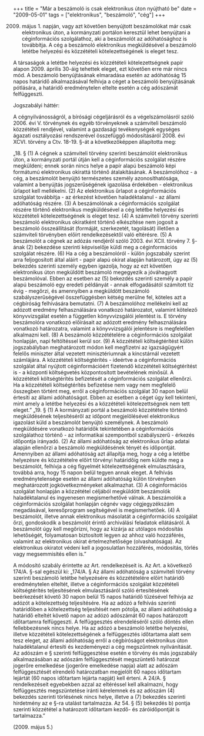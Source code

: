 +++
title = "Már a beszámoló is csak elektronikus úton nyújtható be"
date = "2009-05-01"
tags = ["elektronikus", "beszámoló", "cég"]
+++

2009. május 1. napján, vagy azt követően benyújtott beszámolókat már csak elektronikus úton, a kormányzati portálon keresztül lehet benyújtani a céginformációs szolgálathoz, aki a beszámolót az adóhatósághoz is továbbítja.
A cég a beszámoló elektronikus megküldésével a beszámoló letétbe helyezési és közzétételi kötelezettségének is eleget tesz.

A társaságok a letétbe helyezési és közzétételi kötelezettségnek papír alapon 2009. április 30-áig tehettek eleget, ezt követően erre már nincs mód.
A beszámoló benyújtásának elmaradása esetén az adóhatóság 15 napos határidő alkalmazásával felhívja a céget a beszámoló benyújtásának pótlására, a határidő eredménytelen eltelte esetén a cég adószámát felfüggeszti.

Jogszabályi háttér:

A cégnyilvánosságról, a bírósági cégeljárásról és a végelszámolásról szóló 2006. évi V. törvénynek és egyéb törvényeknek a számviteli beszámoló közzétételi rendjével, valamint a gazdasági tevékenységek egységes ágazati osztályozási rendszerével összefüggő módosításáról 2008. évi XCVI. törvény a Ctv. 18-19. §-át a következőképpen állapította meg:

„18. § (1) A cégnek a számviteli törvény szerinti beszámolót elektronikus úton, a kormányzati portál útján kell a céginformációs szolgálat részére megküldeni; ennek során nincs helye a papír alapú beszámoló képi formátumú elektronikus okirattá történő átalakításának. A beszámolóhoz - a cég, a beszámolót benyújtó természetes személy azonosíthatósága, valamint a benyújtás jogszerűségének igazolása érdekében - elektronikus űrlapot kell mellékelni.
(2) Az elektronikus űrlapot a céginformációs szolgálat továbbítja - az érkezést követően haladéktalanul - az állami adóhatóság részére.
(3) A beszámolónak a céginformációs szolgálat részére történő elektronikus megküldésével a cég letétbe helyezési és közzétételi kötelezettségének is eleget tesz.
(4) A számviteli törvény szerinti beszámoló elektronikus okiratként történő elkészítése nem jogosít a beszámoló összeállítását (formáját, szerkezetét, tagolását) illetően a számviteli törvényben előírt rendelkezésektől való eltérésre.
(5) A beszámolót a cégnek az adózás rendjéről szóló 2003. évi XCII. törvény 7. §-ának (2) bekezdése szerinti képviselője küldi meg a céginformációs szolgálat részére.
(6) Ha a cég a beszámolóról - külön jogszabály szerint arra feljogosított által aláírt - papír alapú okirat alapján határozott, úgy az (5) bekezdés szerinti személy egyben igazolja, hogy az ezt követően elektronikus úton megküldött beszámoló megegyezik a jóváhagyott beszámolóval. Ebben az esetben az (5) bekezdés szerinti személy a papír alapú beszámoló egy eredeti példányát - annak elfogadásától számított tíz évig - megőrzi, és amennyiben a megküldött beszámoló szabályszerűségével összefüggésben kétség merülne fel, köteles azt a cégbíróság felhívására bemutatni.
(7) A beszámolóhoz mellékelni kell az adózott eredmény felhasználására vonatkozó határozatot, valamint kötelező könyvvizsgálat esetén a független könyvvizsgálói jelentést is. E törvény beszámolóra vonatkozó előírásait az adózott eredmény felhasználására vonatkozó határozatra, valamint a könyvvizsgálói jelentésre is megfelelően alkalmazni kell.
(8) A beszámoló közzétételére a céginformációs szolgálat honlapján, napi feltöltéssel kerül sor.
(9) A közzétételi költségtérítést külön jogszabályban meghatározott módon kell megfizetni az igazságügyért felelős miniszter által vezetett minisztériumnak a kincstárnál vezetett számlájára. A közzétételi költségtérítés - ideértve a céginformációs szolgálat által nyújtott céginformációért fizetendő közzétételi költségtérítést is - a központi költségvetés központosított bevételének minősül. A közzétételi költségtérítés befizetését a céginformációs szolgálat ellenőrzi. Ha a közzétételi költségtérítés befizetése nem vagy nem megfelelő összegben történt meg, erről a céginformációs szolgálat 30 napon belül értesíti az állami adóhatóságot. Ebben az esetben a céget úgy kell tekinteni, mint amely a letétbe helyezési és a közzétételi kötelezettségnek nem tett eleget.”
„19. § (1) A kormányzati portál a beszámoló közzétételre történő megküldésének teljesítéséről az időpont megjelölésével elektronikus igazolást küld a beszámolót benyújtó személynek. A beszámoló megküldésére vonatkozó határidők tekintetében a céginformációs szolgálathoz történő - az informatikai szempontból szabályszerű - érkezés időpontja irányadó.
(2) Az állami adóhatóság az elektronikus űrlap adatai alapján ellenőrzi a beszámoló megküldésének tényét és időpontját. Amennyiben az állami adóhatóság azt állapítja meg, hogy a cég a letétbe helyezésre és közzétételre előírt törvényi határidőig nem küldte meg a beszámolót, felhívja a cég figyelmét kötelezettségének elmulasztására, továbbá arra, hogy 15 napon belül tegyen annak eleget. A felhívás eredménytelensége esetén az állami adóhatóság külön törvényben meghatározott jogkövetkezményeket alkalmazhat.
(3) A céginformációs szolgálat honlapján a közzététel céljából megküldött beszámolók haladéktalanul és ingyenesen megismerhetővé válnak. A beszámolók a céginformációs szolgálat honlapján cégnév vagy cégjegyzékszám megadásával, keresőprogram segítségével is megismerhetőek.
(4) A beszámolót, illetve annak elektronikus másolatát a céginformációs szolgálat őrzi, gondoskodik a beszámolót érintő archiválási feladatok ellátásáról. A beszámolót úgy kell megőrizni, hogy az kizárja az utólagos módosítás lehetőségét, folyamatosan biztosított legyen az ahhoz való hozzáférés, valamint az elektronikus okirat értelmezhetősége (olvashatósága). Az elektronikus okiratot védeni kell a jogosulatlan hozzáférés, módosítás, törlés vagy megsemmisítés ellen is.”

A módosító szabály érintette az Art. rendelkezéseit is. Az Art. a következő 174/A. §-sal egészül ki:
„174/A. § Az állami adóhatóság a számviteli törvény szerinti beszámoló letétbe helyezésére és közzétételére előírt határidő eredménytelen elteltét, illetve a céginformációs szolgálat közzétételi költségtérítés teljesítésének elmulasztásáról szóló értesítésének beérkezését követő 30 napon belül 15 napos határidő tűzésével felhívja az adózót a kötelezettség teljesítésére. Ha az adózó a felhívás szerinti határidőben a kötelezettség teljesítését nem pótolja, az állami adóhatóság a határidő elteltét követő napon az adózó adószámát 60 napos határozott időtartamra felfüggeszti. A felfüggesztés elrendeléséről szóló döntés ellen fellebbezésnek nincs helye. Ha az adózó a beszámoló letétbe helyezési, illetve közzétételi kötelezettségének a felfüggesztés időtartama alatt sem tesz eleget, az állami adóhatóság erről a cégbíróságot elektronikus úton haladéktalanul értesíti és kezdeményezi a cég megszűntnek nyilvánítását. Az adószám e § szerinti felfüggesztése esetén e törvény és más jogszabály alkalmazásában az adószám felfüggesztését megszüntető határozat jogerőre emelkedése (jogerőre emelkedése napja) alatt az adószám felfüggesztését elrendelő határozatban megjelölt 60 napos időtartam lejártát (60 napos időtartam lejárta napját) kell érteni. A 24/A. § rendelkezéseit egyebekben azzal az eltéréssel kell alkalmazni, hogy felfüggesztés megszüntetése iránti kérelemnek és az adószám (4) bekezdés szerinti törlésének nincs helye, illetve a (7) bekezdés szerinti hirdetmény az e §-ra utalást tartalmazza. Az 54. § (5) bekezdés b) pontja szerinti közzététel a határozott időtartam kezdő- és záróidőpontját is tartalmazza.”

(2009. május 5.)